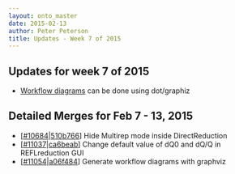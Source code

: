 ```yaml
---
layout: onto_master
date: 2015-02-13
author: Peter Peterson
title: Updates - Week 7 of 2015
---
```

Updates for week 7 of 2015
--------------------------
* [Workflow diagrams](http://www.mantidproject.org/Documenting_Workflow_Algorithms) can be done using dot/graphiz

Detailed Merges for Feb 7 - 13, 2015
------------------------------------
* \[[#10684](http://trac.mantidproject.org/mantid/ticket/10684)\|[510b766](https://github.com/mantidproject/mantid/commit/510b76625d3565ac8c9ab441824e151aad4b495b)\] Hide Multirep mode inside DirectReduction
* \[[#11037](http://trac.mantidproject.org/mantid/ticket/11037)\|[ca6beab](https://github.com/mantidproject/mantid/commit/ca6beab6e5ed39ba73afb104e05c5614b9860afb)\] Change default value of dQ0 and dQ/Q in REFLreduction GUI
* \[[#11054](http://trac.mantidproject.org/mantid/ticket/11054)\|[a06f484](https://github.com/mantidproject/mantid/commit/a06f484f5838b342ebef4227fa432379e2d72ed2)\] Generate workflow diagrams with graphviz
